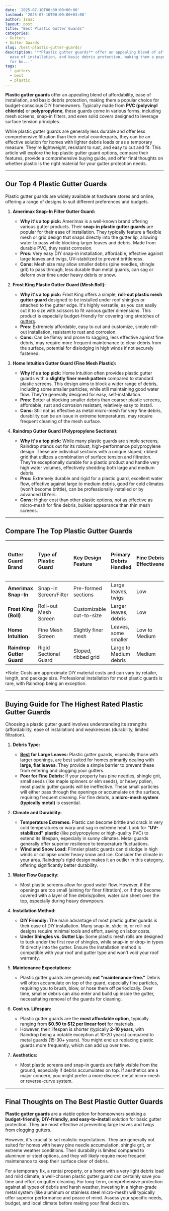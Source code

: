 ```yaml
---
date: '2025-07-10T00:00:00+00:00'
lastmod: '2025-07-10T00:00:00+03:00'
author: Isaac
layout: post
title: "Best Plastic Gutter Guards"
categories:
- Gutters
- Gutter Guards
slug: /best-plastic-gutter-guards/
description: '**Plastic gutter guards** offer an appealing blend of affordability,
  ease of installation, and basic debris protection, making them a popular choice
  for bu...'
tags: 
  - gutters
  - best
  - plastic
---
```

**Plastic gutter guards** offer an appealing blend of affordability, ease of installation, and basic debris protection, making them a popular choice for budget-conscious DIY homeowners. Typically made from **PVC (polyvinyl chloride)** or **polypropylene**, these guards come in various forms, including mesh screens, snap-in filters, and even solid covers designed to leverage surface tension principles.

While plastic gutter guards are generally less durable and offer less comprehensive filtration than their metal counterparts, they can be an effective solution for homes with lighter debris loads or as a temporary measure. They're lightweight, resistant to rust, and easy to cut and fit. This article will explore the top plastic gutter guard options, compare their features, provide a comprehensive buying guide, and offer final thoughts on whether plastic is the right material for your gutter protection needs.

---

## Our Top 4 Plastic Gutter Guards

Plastic gutter guards are widely available at hardware stores and online, offering a range of designs to suit different preferences and budgets.

1.  **Amerimax Snap-In Filter Gutter Guard:**
    * **Why it's a top pick:** Amerimax is a well-known brand offering various gutter products. Their **snap-in plastic gutter guards** are popular for their ease of installation. They typically feature a flexible mesh or grid design that snaps directly into the gutter lip, allowing water to pass while blocking larger leaves and debris. Made from durable PVC, they resist corrosion.
    * **Pros:** Very easy DIY snap-in installation, affordable, effective against large leaves and twigs, UV-stabilized to prevent brittleness.
    * **Cons:** Mesh size may allow smaller debris (pine needles, shingle grit) to pass through, less durable than metal guards, can sag or deform over time under heavy debris or snow.

2.  **Frost King Plastic Gutter Guard (Mesh Roll):**
    * **Why it's a top pick:** Frost King offers a simple, **roll-out plastic mesh gutter guard** designed to be installed under roof shingles or attached to the gutter edge. It's highly versatile, as you can easily cut it to size with scissors to fit various gutter dimensions. This product is especially budget-friendly for covering long stretches of [gutters](/posts/best-aluminum-gutter-guards/).
    * **Pros:** Extremely affordable, easy to cut and customize, simple roll-out installation, resistant to rust and corrosion.
    * **Cons:** Can be flimsy and prone to sagging, less effective against fine debris, may require more frequent maintenance to clear debris from the surface, potential for dislodging in high winds if not securely fastened.

3.  **Home Intuition Gutter Guard (Fine Mesh Plastic):**
    * **Why it's a top pick:** Home Intuition often provides plastic gutter guards with a **slightly finer mesh pattern** compared to standard plastic screens. This design aims to block a wider range of debris, including some smaller particles, while still maintaining good water flow. They're generally designed for easy, self-installation.
    * **Pros:** Better at blocking smaller debris than coarser plastic screens, affordable, rust and corrosion resistant, relatively easy to install.
    * **Cons:** Still not as effective as metal micro-mesh for very fine debris, durability can be an issue in extreme temperatures, may require frequent cleaning of the mesh surface.

4.  **Raindrop Gutter Guard (Polypropylene Sections):**
    * **Why it's a top pick:** While many plastic guards are simple screens, Raindrop stands out for its robust, high-performance polypropylene design. These are individual sections with a unique sloped, ribbed grid that utilizes a combination of surface tension and filtration. They're exceptionally durable for a plastic product and handle very high water volumes, effectively shedding both large and medium debris.
    * **Pros:** Extremely durable and rigid for a plastic guard, excellent water flow, effective against large to medium debris, good for cold climates (won't become brittle), can be professionally installed or by advanced DIYers.
    * **Cons:** Higher cost than other plastic options, not as effective as micro-mesh for fine debris, bulkier appearance than thin mesh screens.

---

## Compare The Top Plastic Gutter Guards

| Gutter Guard Brand | Type of Plastic Guard | Key Design Feature | Primary Debris Handled | Fine Debris Effectiveness | Installation Type | Average Cost (DIY, per linear foot)\* | Durability/Lifespan |
| :--------------------- | :-------------------- | :------------------------ | :--------------------- | :------------------------ | :---------------- | :---------------------------------- | :------------------------------ |
| **Amerimax Snap-In** | Snap-in Screen/Filter | Pre-formed sections | Large leaves, twigs | Low | DIY (Snap-in) | $1 - $3 | Moderate (3-7 years) |
| **Frost King (Roll)** | Roll-out Mesh Screen | Customizable cut-to-size | Larger leaves, debris | Low | DIY (Under Shingle) | $0.50 - $2 | Lower (2-5 years), prone to sag |
| **Home Intuition** | Fine Mesh Screen | Slightly finer mesh | Leaves, some smaller | Low to Medium | DIY | $1 - $3 | Moderate (3-6 years) |
| **Raindrop Gutter Guard** | Rigid Sectional Guard | Sloped, ribbed grid | Large to Medium debris | Medium | Pro/Advanced DIY | $6 - $12 | High for plastic (10-20 years) |

\*Note: Costs are approximate DIY material costs and can vary by retailer, length, and package size. Professional installation for most plastic guards is rare, with Raindrop being an exception.

---

## Buying Guide for The Highest Rated Plastic Gutter Guards

Choosing a plastic gutter guard involves understanding its strengths (affordability, ease of installation) and weaknesses (durability, limited filtration).

1.  **Debris Type:**
    * **[Best](/posts/best-foam-gutter-guards/) for Large Leaves:** Plastic gutter guards, especially those with larger openings, are best suited for homes primarily dealing with **large, flat leaves**. They provide a simple barrier to prevent these from entering and clogging your gutters.
    * **Poor for Fine Debris:** If your property has pine needles, shingle grit, small seeds (like maple spinners or elm seeds), or heavy pollen, most plastic gutter guards will be ineffective. These small particles will either pass through the openings or accumulate on the surface, requiring frequent cleaning. For fine debris, a **micro-mesh system (typically metal)** is essential.

2.  **Climate and Durability:**
    * **Temperature Extremes:** Plastic can become brittle and crack in very cold temperatures or warp and sag in extreme heat. Look for **"UV-stabilized" plastic** (like polypropylene or high-quality PVC) to extend its lifespan, especially in sunny climates. Metal guards generally offer superior resilience to temperature fluctuations.
    * **Wind and Snow Load:** Flimsier plastic guards can dislodge in high winds or collapse under heavy snow and ice. Consider the climate in your area. Raindrop's rigid design makes it an outlier in this category, offering significantly better durability.

3.  **Water Flow Capacity:**
    * Most plastic screens allow for good water flow. However, if the openings are too small (aiming for finer filtration), or if they become covered with a layer of fine debris/pollen, water can sheet over the top, especially during heavy downpours.

4.  **Installation Method:**
    * **DIY Friendly:** The main advantage of most plastic gutter guards is their ease of DIY installation. Many snap-in, slide-in, or roll-out designs require minimal tools and effort, saving on labor costs.
    * **Under Shingles vs. Gutter Lip:** Some plastic mesh rolls are designed to tuck under the first row of shingles, while snap-in or drop-in types fit directly into the gutter. Ensure the installation method is compatible with your roof and gutter type and won't void your roof warranty.

5.  **Maintenance Expectations:**
    * Plastic gutter guards are generally **not "maintenance-free."** Debris will often accumulate on top of the guard, especially fine particles, requiring you to brush, blow, or hose them off periodically. Over time, smaller debris can also enter and build up inside the gutter, necessitating removal of the guards for cleaning.

6.  **Cost vs. Lifespan:**
    * Plastic gutter guards are the **most affordable option**, typically ranging from **$0.50 to $12 per linear foot** for materials.
    * However, their lifespan is shorter (typically **2-10 years**, with Raindrop being a notable exception at 10-20 years) compared to metal guards (15-30+ years). You might end up replacing plastic guards more frequently, which can add up over time.

7.  **Aesthetics:**
    * Most plastic screens and snap-in guards are fairly visible from the ground, especially if debris accumulates on top. If aesthetics are a major concern, you might prefer a more discreet metal micro-mesh or reverse-curve system.

---

## Final Thoughts on The Best Plastic Gutter Guards

**Plastic gutter guards** are a viable option for homeowners seeking a **budget-friendly, DIY-friendly, and easy-to-install** solution for basic gutter protection. They are most effective at preventing large leaves and twigs from clogging gutters.

However, it's crucial to set realistic expectations. They are generally not suited for homes with heavy pine needle accumulation, shingle grit, or extreme weather conditions. Their durability is limited compared to aluminum or steel options, and they will likely require more frequent maintenance to keep their surface clear of debris.

For a temporary fix, a rental property, or a home with a very light debris load and mild climate, a well-chosen plastic gutter guard can certainly save you time and effort on gutter cleaning. For long-term, comprehensive protection against all types of debris and harsh weather, investing in a higher-grade metal system (like aluminum or stainless steel micro-mesh) will typically offer superior performance and peace of mind. Assess your specific needs, budget, and local climate before making your final decision.

